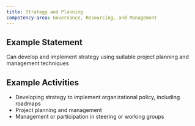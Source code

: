 ```yaml
---
title: Strategy and Planning
competency-area: Governance, Resourcing, and Management
---
```

## Example Statement

Can develop and implement strategy using suitable project planning and management techniques	

## Example Activities

* Developing strategy to implement organizational policy, including roadmaps
* 	Project planning and management
* 	Management or participation in steering or working groups
